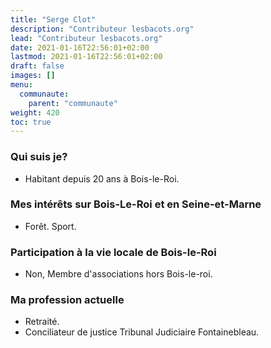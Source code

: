```yaml
---
title: "Serge Clot"
description: "Contributeur lesbacots.org"
lead: "Contributeur lesbacots.org"
date: 2021-01-16T22:56:01+02:00
lastmod: 2021-01-16T22:56:01+02:00
draft: false
images: []
menu:
  communaute:
    parent: "communaute"
weight: 420
toc: true
---
```


### Qui suis je?

- Habitant depuis 20 ans à Bois-le-Roi.

### Mes intérêts sur Bois-Le-Roi et en Seine-et-Marne

- Forêt. Sport.

### Participation à la vie locale de Bois-le-Roi

- Non, Membre d'associations hors Bois-le-roi.

### Ma profession actuelle

- Retraité.
- Conciliateur de justice Tribunal Judiciaire Fontainebleau.
